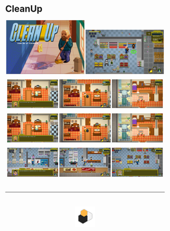 # CleanUp

<p align ="center">
    <img width="49%" id="padded" src="../images/cleanup_splash.png">
    <img width="49%" id="padded" src="../images/cleanup_minigame.png">
</p>

<p align ="center">
    <img width="32%" id="padded" src="../images/cleanup_home_0.png">
    <img width="32%" id="padded" src="../images/cleanup_home_1.png">
    <img width="32%" id="padded" src="../images/cleanup_home_2.png">
</p>

<p align ="center">
    <img width="32%" id="padded" src="../images/cleanup_home_0.png">
    <img width="32%" id="padded" src="../images/cleanup_home_1.png">
    <img width="32%" id="padded" src="../images/cleanup_home_2.png">
</p>

<p align ="center">
    <img width="32%" id="padded" src="../images/cleanup_super_0.png">
    <img width="32%" id="padded" src="../images/cleanup_super_1.png">
    <img width="32%" id="padded" src="../images/cleanup_super_2.png">
</p>

&emsp;

---

‎<p align=center>![tkl_logo](../images/tkl_logo.png)</p>
